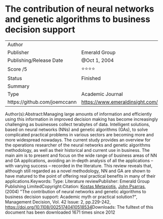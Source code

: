 # The contribution of neural networks and genetic algorithms to business decision support

<table><tbody><tr class="odd"><td>Author</td><td></td></tr><tr class="even"><td>Publisher</td><td><span class="selected-value select-value-color-gray">Emerald Group</span></td></tr><tr class="odd"><td>Publishing/Release Date</td><td>@Oct 1, 2004</td></tr><tr class="even"><td>Score /5</td><td><span class="selected-value select-value-color-default">⭐️⭐️⭐️⭐️</span></td></tr><tr class="odd"><td>Status</td><td><span class="selected-value select-value-color-blue">Finished</span></td></tr><tr class="even"><td>Summary</td><td></td></tr><tr class="odd"><td>Type</td><td><span class="selected-value select-value-color-default">Academic Journal</span></td></tr><tr class="even"><td>https://github.com/joemccann</td><td><a href="https://www.emeraldinsight.com/doi/abs/10.1108/00251740410518534" class="url-value">https://www.emeraldinsight.com/doi/abs/10.1108/00251740410518534</a></td></tr></tbody></table>

Author(s):Abstract:Managing large amounts of information and efficiently using this information in improved decision making has become increasingly challenging as businesses collect terabytes of data. Intelligent solutions, based on neural networks (NNs) and genetic algorithms (GAs), to solve complicated practical problems in various sectors are becoming more and more widespread nowadays. The current study provides an overview for the operations researcher of the neural networks and genetic algorithms methodology, as well as their historical and current use in business. The main aim is to present and focus on the wide range of business areas of NN and GA applications, avoiding an in‐depth analysis of all the applications – with varying success – recorded in the literature. This review reveals that, although still regarded as a novel methodology, NN and GA are shown to have matured to the point of offering real practical benefits in many of their applications.Keywords: Type: Literature reviewPublisher: Emerald Group Publishing LimitedCopyright:Citation: [Kostas Metaxiotis](https://www.emeraldinsight.com/author/Metaxiotis%2C+Kostas), [John Psarras](https://www.emeraldinsight.com/author/Psarras%2C+John), (2004) "The contribution of neural networks and genetic algorithms to business decision support: Academic myth or practical solution?", Management Decision, Vol. 42 Issue: 2, pp.229-242, <https://doi.org/10.1108/00251740410518534>Downloads: The fulltext of this document has been downloaded 1671 times since 2012
